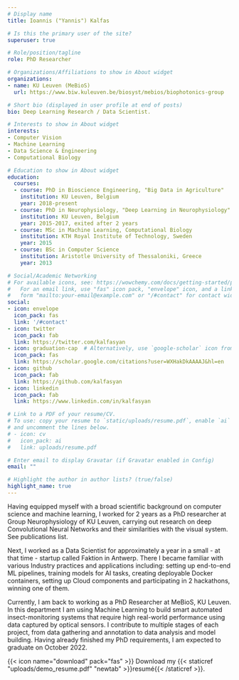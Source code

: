 ```yaml
---
# Display name
title: Ioannis ("Yannis") Kalfas

# Is this the primary user of the site?
superuser: true

# Role/position/tagline
role: PhD Researcher

# Organizations/Affiliations to show in About widget
organizations:
- name: KU Leuven (MeBioS)
  url: https://www.biw.kuleuven.be/biosyst/mebios/biophotonics-group

# Short bio (displayed in user profile at end of posts)
bio: Deep Learning Research / Data Scientist.    

# Interests to show in About widget
interests:
- Computer Vision
- Machine Learning
- Data Science & Engineering
- Computational Biology

# Education to show in About widget
education:
  courses:
  - course: PhD in Bioscience Engineering, "Big Data in Agriculture"
    institution: KU Leuven, Belgium
    year: 2018-present
  - course: PhD in Neurophysiology, "Deep Learning in Neurophysiology"
    institution: KU Leuven, Belgium
    year: 2015-2017, exited after 2 years
  - course: MSc in Machine Learning, Computational Biology
    institution: KTH Royal Institute of Technology, Sweden
    year: 2015
  - course: BSc in Computer Science
    institution: Aristotle University of Thessaloniki, Greece
    year: 2013

# Social/Academic Networking
# For available icons, see: https://wowchemy.com/docs/getting-started/page-builder/#icons
#   For an email link, use "fas" icon pack, "envelope" icon, and a link in the
#   form "mailto:your-email@example.com" or "/#contact" for contact widget.
social:
- icon: envelope
  icon_pack: fas
  link: '/#contact'
- icon: twitter
  icon_pack: fab
  link: https://twitter.com/kalfasyan
- icon: graduation-cap  # Alternatively, use `google-scholar` icon from `ai` icon pack
  icon_pack: fas
  link: https://scholar.google.com/citations?user=WXHakDkAAAAJ&hl=en
- icon: github
  icon_pack: fab
  link: https://github.com/kalfasyan
- icon: linkedin
  icon_pack: fab
  link: https://www.linkedin.com/in/kalfasyan

# Link to a PDF of your resume/CV.
# To use: copy your resume to `static/uploads/resume.pdf`, enable `ai` icons in `params.toml`, 
# and uncomment the lines below.
# - icon: cv
#   icon_pack: ai
#   link: uploads/resume.pdf

# Enter email to display Gravatar (if Gravatar enabled in Config)
email: ""

# Highlight the author in author lists? (true/false)
highlight_name: true
---
```


  Having equipped myself with a broad scientific background on computer science and machine learning, I worked for 2 years as a PhD researcher at Group Neurophysiology of KU Leuven, carrying out research on deep Convolutional Neural Networks and their similarities with the visual system. See publications list.  
   
   Next, I worked as a Data Scientist for approximately a year in a small - at that time - startup called Faktion in Antwerp. There I became familiar with various Industry practices and applications including: setting up end-to-end ML pipelines, training models for AI tasks, creating deployable Docker containers, setting up Cloud components and participating in 2 hackathons, winning one of them.  
    
   Currently, I am back to working as a PhD Researcher at MeBioS, KU Leuven. In this department I am using Machine Learning to build smart automated insect-monitoring systems that require high real-world performance using data captured by optical  sensors. I contribute to multiple stages of each project, from data gathering and annotation to data analysis and model building. Having already finished my PhD requirements, I am expected to graduate on October 2022.

{{< icon name="download" pack="fas" >}} Download my {{< staticref "uploads/demo_resume.pdf" "newtab" >}}resumé{{< /staticref >}}.
